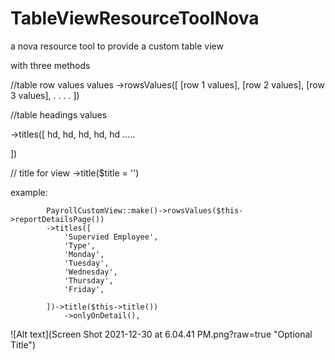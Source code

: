 # TableViewResourceToolNova
a nova resource tool to provide a custom table view 

with three methods 

//table row values values
->rowsValues([
  [row 1 values],
  [row 2 values],
  [row 3 values],
  .
  .
  .
  .
])

//table headings values

->titles([
  hd,
  hd,
  hd,
  hd,
  hd
  .....

])

// title for view 
->title($title = '')

example:

            PayrollCustomView::make()->rowsValues($this->reportDetailsPage())
            ->titles([
                'Supervied Employee',
                'Type',
                'Monday',
                'Tuesday',
                'Wednesday',
                'Thursday',
                'Friday',

            ])->title($this->title())
                ->onlyOnDetail(),
![Alt text](Screen Shot 2021-12-30 at 6.04.41 PM.png?raw=true "Optional Title")
